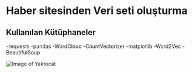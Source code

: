 # Haber sitesinden Veri seti oluşturma

## Kullanılan Kütüphaneler
-requests
-pandas
-WordCloud
-CountVectorizer
-matplotlib
-Word2Vec
-BeautifulSoup

![Image of Yaktocat](https://octodex.github.com/images/yaktocat.png)



